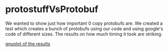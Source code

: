 protostuffVsProtobuf
====================

We wanted to show just how important 0 copy protobufs are. We created a test
which creates a bunch of protobufs using our code and using google's code
of different sizes. The results on how much timing it took are striking.

[gnuplot of the results](output.png)
